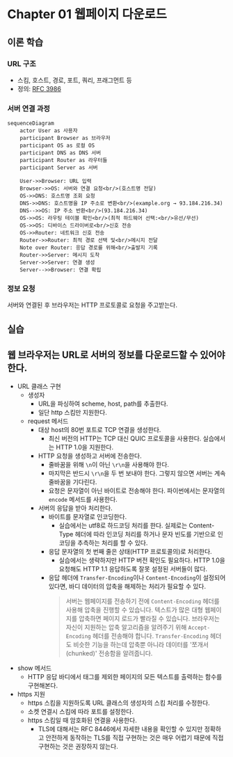 # Chapter 01 웹페이지 다운로드

## 이론 학습

### URL 구조

- 스킴, 호스트, 경로, 포트, 쿼리, 프래그먼트 등
- 정의: [RFC 3986](https://datatracker.ietf.org/doc/html/rfc3986)

### 서버 연결 과정

```mermaid
sequenceDiagram
    actor User as 사용자
    participant Browser as 브라우저
    participant OS as 로컬 OS
    participant DNS as DNS 서버
    participant Router as 라우터들
    participant Server as 서버

    User->>Browser: URL 입력
    Browser->>OS: 서버와 연결 요청<br/>(호스트명 전달)
    OS->>DNS: 호스트명 조회 요청
    DNS->>DNS: 호스트명을 IP 주소로 변환<br/>(example.org → 93.184.216.34)
    DNS-->>OS: IP 주소 반환<br/>(93.184.216.34)
    OS->>OS: 라우팅 테이블 확인<br/>(최적 하드웨어 선택:<br/>유선/무선)
    OS->>OS: 디바이스 드라이버로<br/>신호 전송
    OS->>Router: 네트워크 신호 전송
    Router->>Router: 최적 경로 선택 및<br/>메시지 전달
    Note over Router: 응답 경로를 위해<br/>출발지 기록
    Router->>Server: 메시지 도착
    Server->>Server: 연결 생성
    Server-->>Browser: 연결 확립
```

### 정보 요청

서버와 연결된 후 브라우저는 HTTP 프로토콜로 요청을 주고받는다.

## 실습

## 웹 브라우저는 URL로 서버의 정보를 다운로드할 수 있어야 한다.

- URL 클래스 구현
  - 생성자
    - URL을 파싱하여 scheme, host, path를 추출한다.
    - 일단 http 스킴만 지원한다.
  - request 메서드
    - 대상 host의 80번 포트로 TCP 연결을 생성한다.
      - 최신 버전의 HTTP는 TCP 대신 QUIC 프로토콜을 사용한다. 실습에서는 HTTP 1.0을 지원한다.
    - HTTP 요청을 생성하고 서버에 전송한다.
      - 줄바꿈을 위해 `\n`이 아닌 `\r\n`을 사용해야 한다.
      - 마지막은 반드시 `\r\n`을 두 번 보내야 한다. 그렇지 않으면 서버는 계속 줄바꿈을 기다린다.
      - 요청은 문자열이 아닌 바이트로 전송해야 한다. 파이썬에서는 문자열의 `encode` 메서드를 사용한다.
    - 서버의 응답을 받아 처리한다.
      - 바이트를 문자열로 인코딩한다.
        - 실습에서는 utf8로 하드코딩 처리를 한다. 실제로는 Content-Type 헤더에 따라 인코딩 처리를 하거나 문자 빈도를 기반으로 인코딩을 추측하는 처리를 할 수 있다.
      - 응답 문자열의 첫 번째 줄은 상태(HTTP 프로토콜의)로 처리한다.
        - 실습에서는 생략하지만 HTTP 버전 확인도 필요하다. HTTP 1.0을 요청해도 HTTP 1.1 응답하도록 잘못 설정된 서버들이 많다.
      - 응답 헤더에 `Transfer-Encoding`이나 `Content-Encoding`이 설정되어 있다면, 바디 데이터의 압축을 해제하는 처리가 필요할 수 있다.
        > 서버는 웹페이지를 전송하기 전에 `Content-Encoding` 헤더를 사용해 압축을 진행할 수 있습니다.
        > 텍스트가 많은 대형 웹페이지를 압축하면 페이지 로드가 빨라질 수 있습니다.
        > 브라우저는 자신이 지원하는 압축 알고리즘을 알려주기 위해 `Accept-Encoding` 헤더를 전송해야 합니다.
        > `Transfer-Encoding` 헤더도 비슷한 기능을 하는데 압축뿐 아니라 데이터를 '쪼개서(chunked)' 전송함을 알려줍니다.
- show 메서드
  - HTTP 응답 바디에서 태그를 제외한 페이지의 모든 텍스트를 출력하는 함수를 구현해본다.
- https 지원
  - https 스킴을 지원하도록 URL 클래스의 생성자의 스킴 처리를 수정한다.
  - 소켓 연결시 스킴에 따라 포트를 설정한다.
  - https 스킴일 때 암호화된 연결을 사용한다.
    - TLS에 대해서는 RFC 8446에서 자세한 내용을 확인할 수 있지만 정확하고 안전하게 동작하는 TLS를 직접 구현하는 것은 매우 어렵기 때문에 직접 구현하는 것은 권장하지 않는다.
